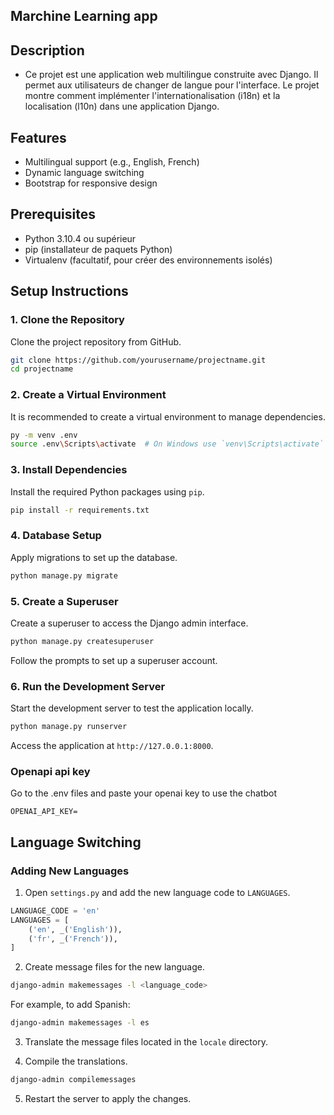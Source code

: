 ## Marchine Learning app

## Description
- Ce projet est une application web multilingue construite avec Django. Il permet aux utilisateurs de changer de langue pour l'interface. Le projet montre comment implémenter l'internationalisation (i18n) et la localisation (l10n) dans une application Django.
## Features
- Multilingual support (e.g., English, French)
- Dynamic language switching
- Bootstrap for responsive design

## Prerequisites
- Python 3.10.4 ou supérieur
- pip (installateur de paquets Python)
- Virtualenv (facultatif, pour créer des environnements isolés)

## Setup Instructions

### 1. Clone the Repository
Clone the project repository from GitHub.

```bash
git clone https://github.com/yourusername/projectname.git
cd projectname
```

### 2. Create a Virtual Environment
It is recommended to create a virtual environment to manage dependencies.

```bash
py -m venv .env
source .env\Scripts\activate  # On Windows use `venv\Scripts\activate`
```

### 3. Install Dependencies
Install the required Python packages using `pip`.

```bash
pip install -r requirements.txt
```

### 4. Database Setup
Apply migrations to set up the database.

```bash
python manage.py migrate
```

### 5. Create a Superuser
Create a superuser to access the Django admin interface.

```bash
python manage.py createsuperuser
```

Follow the prompts to set up a superuser account.


### 6. Run the Development Server
Start the development server to test the application locally.

```bash
python manage.py runserver
```

Access the application at `http://127.0.0.1:8000`.

### Openapi api key 
Go to the .env files and paste your openai key to use the chatbot
```
OPENAI_API_KEY=
```

## Language Switching

### Adding New Languages
1. Open `settings.py` and add the new language code to `LANGUAGES`.

```python
LANGUAGE_CODE = 'en'
LANGUAGES = [
    ('en', _('English')),
    ('fr', _('French')),
]
```

2. Create message files for the new language.

```bash
django-admin makemessages -l <language_code>
```

For example, to add Spanish:

```bash
django-admin makemessages -l es
```

3. Translate the message files located in the `locale` directory.

4. Compile the translations.

```bash
django-admin compilemessages
```

5. Restart the server to apply the changes.

